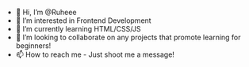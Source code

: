 - 👋 Hi, I’m @Ruheee
- 👀 I’m interested in Frontend Development 
- 🌱 I’m currently learning HTML/CSS/JS
- 💞️ I’m looking to collaborate on any projects that promote learning for beginners!
- 📫 How to reach me - Just shoot me a message!

<!---
Ruheee/Ruheee is a ✨ special ✨ repository because its `README.md` (this file) appears on your GitHub profile.
You can click the Preview link to take a look at your changes.
--->
